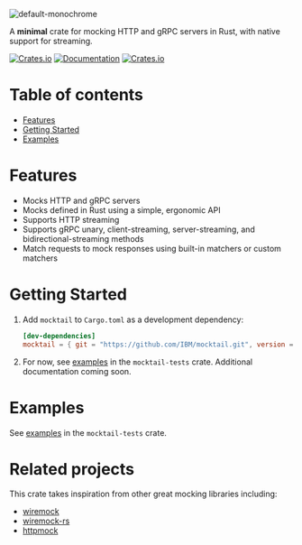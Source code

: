 ![default-monochrome](https://github.com/user-attachments/assets/dcf68c3e-4c16-4a96-a6d3-2af4710692c6)

A **minimal** crate for mocking HTTP and gRPC servers in Rust, with native support for streaming.

[![Crates.io](https://img.shields.io/crates/v/mocktail)](https://crates.io/crates/mocktail)
[![Documentation](https://docs.rs/mocktail/badge.svg)](https://docs.rs/mocktail)
[![Crates.io](https://img.shields.io/crates/l/mocktail)](LICENSE)


# Table of contents
* [Features](#features)
* [Getting Started](#getting-started)
* [Examples](#examples)

# Features
- Mocks HTTP and gRPC servers
- Mocks defined in Rust using a simple, ergonomic API
- Supports HTTP streaming
- Supports gRPC unary, client-streaming, server-streaming, and bidirectional-streaming methods
- Match requests to mock responses using built-in matchers or custom matchers

# Getting Started
1. Add `mocktail` to `Cargo.toml` as a development dependency:
    ```toml
    [dev-dependencies]
    mocktail = { git = "https://github.com/IBM/mocktail.git", version = "0.2.3-alpha" }
    ```

2. For now, see [examples](/mocktail-tests/tests/examples) in the `mocktail-tests` crate. Additional documentation coming soon.

# Examples
See [examples](/mocktail-tests/tests/examples) in the `mocktail-tests` crate.

# Related projects
This crate takes inspiration from other great mocking libraries including:
- [wiremock](https://github.com/wiremock/wiremock)
- [wiremock-rs](https://github.com/LukeMathWalker/wiremock-rs)
- [httpmock](https://github.com/alexliesenfeld/httpmock)
